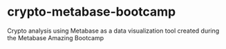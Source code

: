 # crypto-metabase-bootcamp
Crypto analysis using Metabase as a data visualization tool created during the Metabase Amazing Bootcamp
